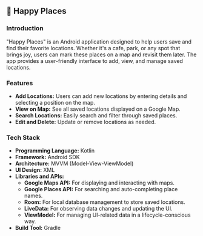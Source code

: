 ## 📍 **Happy Places**

### **Introduction**
"Happy Places" is an Android application designed to help users save and find their favorite locations. Whether it's a cafe, park, or any spot that brings joy, users can mark these places on a map and revisit them later. The app provides a user-friendly interface to add, view, and manage saved locations.

### **Features**
- **Add Locations:** Users can add new locations by entering details and selecting a position on the map.
- **View on Map:** See all saved locations displayed on a Google Map.
- **Search Locations:** Easily search and filter through saved places.
- **Edit and Delete:** Update or remove locations as needed.

### **Tech Stack**
- **Programming Language:** Kotlin
- **Framework:** Android SDK
- **Architecture:** MVVM (Model-View-ViewModel)
- **UI Design:** XML
- **Libraries and APIs:**
  - **Google Maps API:** For displaying and interacting with maps.
  - **Google Places API:** For searching and auto-completing place names.
  - **Room:** For local database management to store saved locations.
  - **LiveData:** For observing data changes and updating the UI.
  - **ViewModel:** For managing UI-related data in a lifecycle-conscious way.
- **Build Tool:** Gradle
